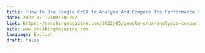 ```yaml
---
title: "How To Use Google CrUX To Analyze And Compare The Performance Of JS Frameworks"
date: 2022-05-12T09:30:00Z
link: https://smashingmagazine.com/2022/05/google-crux-analysis-comparison-performance-javascript-frameworks/?utm_medium=RSS&utm_source=news.12bit.vn
site: www.smashingmagazine.com
language: English
draft: false
---
```

